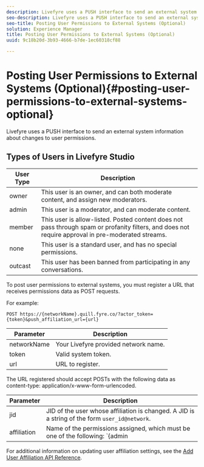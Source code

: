 ```yaml
---
description: Livefyre uses a PUSH interface to send an external system information about changes to user permissions.
seo-description: Livefyre uses a PUSH interface to send an external system information about changes to user permissions.
seo-title: Posting User Permissions to External Systems (Optional)
solution: Experience Manager
title: Posting User Permissions to External Systems (Optional)
uuid: 9c18b20d-3b93-4666-b7de-1ec60318cf88

---
```


# Posting User Permissions to External Systems (Optional){#posting-user-permissions-to-external-systems-optional}

Livefyre uses a PUSH interface to send an external system information about changes to user permissions.

## Types of Users in Livefyre Studio

|User Type|Description|
|--- |--- |
|owner|This user is an owner, and can both moderate content, and assign new moderators.|
|admin|This user is a moderator, and can moderate content.|
|member|This user is allow-listed. Posted content does not pass through spam or profanity filters, and does not require approval in pre-moderated streams.|
|none|This user is a standard user, and has no special permissions.|
|outcast|This user has been banned from participating in any conversations.|

To post user permissions to external systems, you must register a URL that receives permissions data as POST requests.

For example:

```
POST https://{networkName}.quill.fyre.co/?actor_token={token}&push_affiliation_url={url}
```

|Parameter|Description|
|--- |--- |
|networkName|Your Livefyre provided network name.|
|token|Valid system token.|
|url|URL to register.|

The URL registered should accept POSTs with the following data as content-type: application/x-www-form-urlencoded.

|Parameter|Description|
|--- |--- |
|jid|JID of the user whose affiliation is changed. A JID is a string of the form `user_id@network`.|
|affiliation|Name of the permissions assigned, which must be one of the following:  `{admin | member | none | outcast | owner}`|

For additional information on updating user affiliation settings, see the [Add User Affiliation API Reference](https://api.livefyre.com/docs/apis/by-category/user-management#operation=urn:livefyre:apis:quill:operations:api:v3.0:affiliation:add:method=post).

